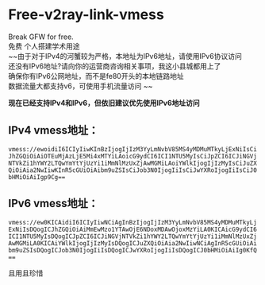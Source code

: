 # Free-v2ray-link-vmess
Break GFW for free.  
免费 个人搭建学术用途  
~~由于对于IPv4的河蟹较为严格，本地址为IPv6地址，请使用IPv6协议访问  
还没有IPv6地址?请向你的运营商咨询相关事项，我这小县城都用上了  
确保你有IPv6公网地址，而不是fe80开头的本地链路地址  
数据流量大都支持v6，可使用手机流量访问  ~~

**现在已经支持IPv4和IPv6，但依旧建议优先使用IPv6地址访问**

## IPv4 vmess地址：
`
vmess://ewoidiI6ICIyIiwKInBzIjogIjIzM3YyLmNvbV85MS4yMDMuMTkyLjExNiIsCiJhZGQiOiAiOTEuMjAzLjE5Mi4xMTYiLAoicG9ydCI6ICI1NTU5MyIsCiJpZCI6ICJiNGVjNTVkZi1hYWY2LTQwYmYtYjUzYi1iMmNlMzUxZjAwMGMiLAoiYWlkIjogIjIzMyIsCiJuZXQiOiAia2NwIiwKInR5cGUiOiAibm9uZSIsCiJob3N0IjogIiIsCiJwYXRoIjogIiIsCiJ0bHMiOiAiIgp9Cg==
`

## IPv6 vmess地址：
  `vmess://ew0KICAidiI6ICIyIiwNCiAgInBzIjogIjIzM3YyLmNvbV85MS4yMDMuMTkyLjExNiIsDQogICJhZGQiOiAiMmEwMzo1YTAwOjE6NDoxMDAwOjoxMzYiLA0KICAicG9ydCI6ICI1NTU5MyIsDQogICJpZCI6ICJiNGVjNTVkZi1hYWY2LTQwYmYtYjUzYi1iMmNlMzUxZjAwMGMiLA0KICAiYWlkIjogIjIzMyIsDQogICJuZXQiOiAia2NwIiwNCiAgInR5cGUiOiAibm9uZSIsDQogICJob3N0IjogIiIsDQogICJwYXRoIjogIiIsDQogICJ0bHMiOiAiIg0KfQ==`
  
  且用且珍惜

